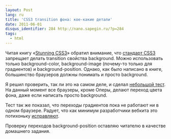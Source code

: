 ```yaml
---
layout: Post
lang: ru
title: 'CSS3 transition фона: кое-какие детали'
date: 2011-06-01
disqus_identifier: 284 http://nano.sapegin.ru/?p=284
tags:
  - html
---
```


Читая книгу «[Stunning CSS3](http://www.stunningcss3.com/)» обратил внимание, что [стандарт CSS3](http://www.w3.org/TR/css3-transitions/) запрещает делать transition свойства background. Можно использовать только background-color, background-image (почему-то только для градиентов) и background-position. Однако, как было написано в книге, большинство браузеров должны понимать и просто background.

Я решил проверить, так ли это на самом деле, и сделал [небольшой тест](http://jsfiddle.net/sapegin/e3r7x/). На данный момент все браузеры, кроме Оперы, делают переход цвета фона, даже если написать просто background.

Тест так же показал, что переходы градиентов пока не работают ни в одном браузере. Радует, что как минимум разработчики вебкита это потихоньку [исправляют](https://bugs.webkit.org/show_bug.cgi?id=21725).

Проверку переходов background-position оставляю читателю в качестве домашнего задания.
